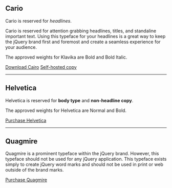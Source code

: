 <script>{
	"title": "Typography",
	"customFields": [
		{ "key": "subtitle", "value": "Typography is important for getting your message across. We've created a library of typefaces with their proper uses to create a seamless interaction and presentation to your audience." }
	]
}</script>

## Cario

<p class="h-h1-size">Cario is reserved for <em>headlines</em>.</p>

Cario is reserved for attention grabbing headlines, titles, and standaline important text. Using this typeface for your headlines is a great way to keep the jQuery brand first and foremost and create a seamless experience for your audience.

The approved weights for Klavika are Bold and Bold Italic.

<a href="https://github.com/Gue3bara/Cairo" class="button">Download Cairo</a>
<a href="https://github.com/jquery/jquery-wp-content/tree/30f3cab5b5c1b207ac0a022802f5ed4cf8b98db5/themes/jquery/lib/Cairo" class="button">Self-hosted copy</a>

-------

## Helvetica

Helvetica is reserved for **body type** and **non-headline copy**.

The approved weights for Helvetica are Normal and Bold.

<a href="http://www.linotype.com/526/Helvetica-family.html" class="button">Purchase Helvetica</a>

-------

## Quagmire

Quagmire is a prominent typeface within the jQuery brand. However, this typeface should not be used for any jQuery application. This typeface exists simply to create jQuery word marks and should not be used in print or web outside of the brand marks.

<a href="http://www.linotype.com/452743/Quagmire-family.html" class="button">Purchase Quagmire</a>
